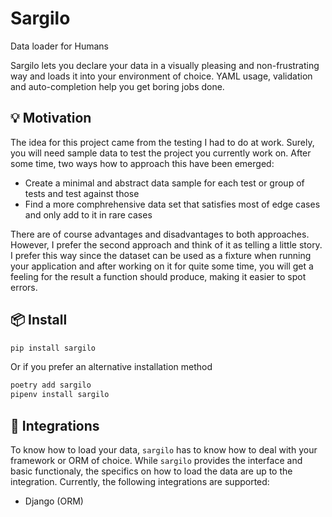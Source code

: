Sargilo 
=======

Data loader for Humans

Sargilo lets you declare your data in a visually pleasing and non-frustrating way and loads it into your environment of choice. YAML usage, validation and auto-completion help you get boring jobs done.

💡 Motivation
-------------

The idea for this project came from the testing I had to do at work. Surely, you will need sample data to test the project you currently work on. After some time, two ways how to approach this have been emerged:

- Create a minimal and abstract data sample for each test or group of tests and test against those
- Find a more comphrehensive data set that satisfies most of edge cases and only add to it in rare cases

There are of course advantages and disadvantages to both approaches. However, I prefer the second approach and think of it as telling a little story. I prefer this way since the dataset can be used as a fixture when running your application and after working on it for quite some time, you will get a feeling for the result a function should produce, making it easier to spot errors.

📦 Install
----------

```bash
pip install sargilo
```

Or if you prefer an alternative installation method

```bash
poetry add sargilo
pipenv install sargilo
```

🔗 Integrations
---------------

To know how to load your data, `sargilo` has to know how to deal with your framework or ORM of choice. While `sargilo` provides the interface and basic functionaly, the specifics on how to load the data are up to the integration. Currently, the following integrations are supported:

- Django (ORM)
